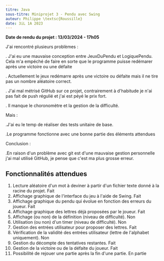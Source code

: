 ```yaml
---
titre: Java
sous-titre: Miniprojet 3 - Pendu avec Swing
auteur: Philippe \textsc{Roussille}
date: 3iL 1A 2023
---
```


**Date de rendu du projet : 13/03/2024 - 17h05**

J'ai rencontré plusieurs problèmes :

. J'ai eu une mauvaise conception entre JeuxDuPendu et LogiquePendu. Cela m'a empéché de faire en sorte que le programme puisse redémarer après une victoire ou une défaite
    
. Actuellement le jeux redémarre après une victoire ou défaite mais il ne tire pas un nombre aléatoire correct.

. J'ai mal métrisé GitHub sur ce projet, contrairement à d'habitude je n'ai pas fait de push régulié et j'ai est péyé le prix fort.

. Il manque le choronomètre et la gestion de la difficulté.


Mais :

.J'ai eu le temp de réaliser des tests unitaire de base.

.Le programme fonctionne avec une bonne partie des éléments attendues


Conclusion : 

.En raison d'un problème avec git est d'une mauvaise gestion personnelle j'ai mal utilisé GitHub, je pense que c'est ma plus grosse erreur.

## Fonctionnalités attendues

1. Lecture aléatoire d'un mot à deviner à partir d'un fichier texte donné à la racine du projet. Fait
2. Affichage graphique de l'interface du jeu à l'aide de Swing.                                  Fait
3. Affichage graphique du pendu qui évolue en fonction des erreurs du joueur.                    Fait
4. Affichage graphique des lettres déjà proposées par le joueur.                                 Fait
5. Affichage (ou non) de la définition (niveau de difficulté).                                   Non
6. Utilisation (ou non) d'un timer (niveau de difficulté).                                       Non
7. Gestion des entrées utilisateur pour proposer des lettres.                                    Fait
8. Vérification de la validité des entrées utilisateur (lettre de l'alphabet uniquement).        Non
9. Gestion du décompte des tentatives restantes.                                                 Fait
10. Gestion de la victoire ou de la défaite du joueur.                                           Fait
11. Possibilité de rejouer une partie après la fin d'une partie.                                 En partie
